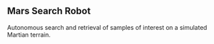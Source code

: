 ## Mars Search Robot
Autonomous search and retrieval of samples of interest on a simulated Martian terrain.